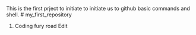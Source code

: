 This is the first prject to initiate to initiate us to github basic commands and shell. # my_first_repository
1. Coding fury road
Edit
